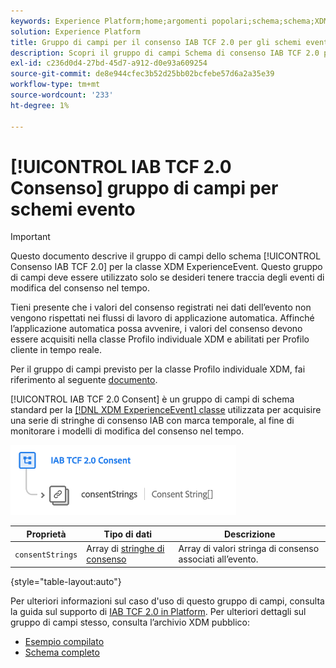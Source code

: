 ```yaml
---
keywords: Experience Platform;home;argomenti popolari;schema;schema;XDM;ExperienceEvent;fields;schemas;Schemas;Schema design;field group;field group;iab;tcf;consent;
solution: Experience Platform
title: Gruppo di campi per il consenso IAB TCF 2.0 per gli schemi evento
description: Scopri il gruppo di campi Schema di consenso IAB TCF 2.0 per la classe XDM ExperienceEvent.
exl-id: c236d0d4-27bd-45d7-a912-d0e93a609254
source-git-commit: de8e944cfec3b52d25bb02bcfebe57d6a2a35e39
workflow-type: tm+mt
source-wordcount: '233'
ht-degree: 1%

---
```


# [!UICONTROL IAB TCF 2.0 Consenso] gruppo di campi per schemi evento

>[!IMPORTANT]
>
>Questo documento descrive il gruppo di campi dello schema [!UICONTROL Consenso IAB TCF 2.0] per la classe XDM ExperienceEvent. Questo gruppo di campi deve essere utilizzato solo se desideri tenere traccia degli eventi di modifica del consenso nel tempo.
>
>Tieni presente che i valori del consenso registrati nei dati dell’evento non vengono rispettati nei flussi di lavoro di applicazione automatica. Affinché l’applicazione automatica possa avvenire, i valori del consenso devono essere acquisiti nella classe Profilo individuale XDM e abilitati per Profilo cliente in tempo reale.
>
>Per il gruppo di campi previsto per la classe Profilo individuale XDM, fai riferimento al seguente [documento](../profile/iab.md).

[!UICONTROL IAB TCF 2.0 Consent] è un gruppo di campi di schema standard per la [[!DNL XDM ExperienceEvent] classe](../../classes/experienceevent.md) utilizzata per acquisire una serie di stringhe di consenso IAB con marca temporale, al fine di monitorare i modelli di modifica del consenso nel tempo.

![](../../images/field-groups/iab-event.png)

| Proprietà | Tipo di dati | Descrizione |
| --- | --- | --- |
| `consentStrings` | Array di [stringhe di consenso](../../data-types/consent-string.md) | Array di valori stringa di consenso associati all’evento. |

{style="table-layout:auto"}

Per ulteriori informazioni sul caso d&#39;uso di questo gruppo di campi, consulta la guida sul supporto di [IAB TCF 2.0 in Platform](../../../landing/governance-privacy-security/consent/iab/overview.md). Per ulteriori dettagli sul gruppo di campi stesso, consulta l’archivio XDM pubblico:

* [Esempio compilato](https://github.com/adobe/xdm/blob/master/components/fieldgroups/experience-event/experienceevent-privacy.example.1.json)
* [Schema completo](https://github.com/adobe/xdm/blob/master/components/fieldgroups/experience-event/experienceevent-privacy.schema.json)

